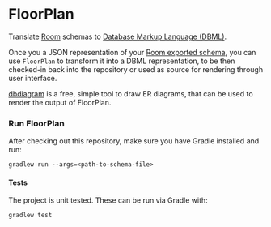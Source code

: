 # FloorPlan

Translate [Room](https://developer.android.com/topic/libraries/architecture/room) schemas to [Database Markup Language (DBML)](https://www.dbml.org/home/).

Once you a JSON representation of your [Room exported schema](https://developer.android.com/training/data-storage/room/migrating-db-versions#export-schema), you can use `FloorPlan` to transform it into a DBML representation, to be then checked-in back into the repository or used as source for rendering through user interface.

[dbdiagram](https://dbdiagram.io/) is a free, simple tool to draw ER diagrams, that can be used to render the output of FloorPlan.

### Run FloorPlan

After checking out this repository, make sure you have Gradle installed and run:
```
gradlew run --args=<path-to-schema-file>
```

#### Tests

The project is unit tested. These can be run via Gradle with:
```
gradlew test
```

